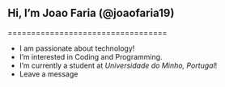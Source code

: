 ## Hi, I’m Joao Faria (@joaofaria19)
==================================

- I am passionate about technology!
- I’m interested in Coding and Programming.
- I’m currently a student at _Universidade do Minho, Portugal_!
- Leave a message


<!---
joaofaria19/joaofaria19 is a ✨ special ✨ repository because its `README.md` (this file) appears on your GitHub profile.
You can click the Preview link to take a look at your changes.
--->
